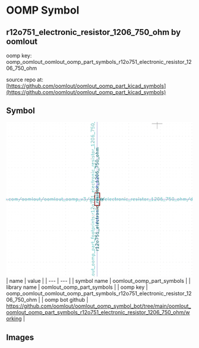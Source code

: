# OOMP Symbol  
## r12o751_electronic_resistor_1206_750_ohm  by oomlout  
  
oomp key: oomp_oomlout_oomlout_oomp_part_symbols_r12o751_electronic_resistor_1206_750_ohm  
  
source repo at: [https://github.com/oomlout/oomlout_oomp_part_kicad_symbols](https://github.com/oomlout/oomlout_oomp_part_kicad_symbols)  
## Symbol  
  
[![working.png](working_600.png)](working.png)  
| name | value | 
| --- | --- | 
| symbol name | oomlout_oomp_part_symbols | 
| library name | oomlout_oomp_part_symbols | 
| oomp key | oomp_oomlout_oomlout_oomp_part_symbols_r12o751_electronic_resistor_1206_750_ohm | 
| oomp bot github | https://github.com/oomlout/oomlout_oomp_symbol_bot/tree/main/oomlout_oomlout_oomp_part_symbols_r12o751_electronic_resistor_1206_750_ohm/working | 
## Images  
